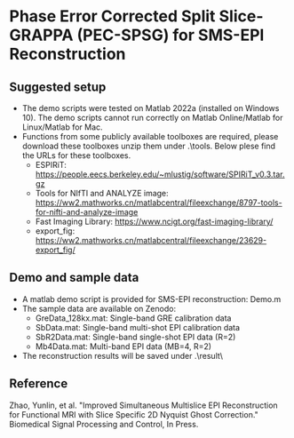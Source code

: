 # Phase Error Corrected Split Slice-GRAPPA (PEC-SPSG) for SMS-EPI Reconstruction
## Suggested setup
- The demo scripts were tested on Matlab 2022a (installed on Windows 10). The demo scripts cannot run correctly on Matlab Online/Matlab for Linux/Matlab for Mac.
- Functions from some publicly available toolboxes are required, please download these toolboxes unzip them under .\tools\. Below plese find the URLs for these toolboxes.
  + ESPIRiT: https://people.eecs.berkeley.edu/~mlustig/software/SPIRiT_v0.3.tar.gz
  + Tools for NIfTI and ANALYZE image: https://ww2.mathworks.cn/matlabcentral/fileexchange/8797-tools-for-nifti-and-analyze-image
  + Fast Imaging Library: https://www.ncigt.org/fast-imaging-library/
  + export_fig: https://ww2.mathworks.cn/matlabcentral/fileexchange/23629-export_fig/
 
## Demo and sample data
- A matlab demo script is provided for SMS-EPI reconstruction: Demo.m
- The sample data are available on Zenodo: 
  + GreData_128kx.mat: Single-band GRE calibration data
  + SbData.mat: Single-band multi-shot EPI calibration data
  + SbR2Data.mat: Single-band single-shot EPI data (R=2)
  + Mb4Data.mat: Multi-band EPI data (MB=4, R=2)
- The reconstruction results will be saved under .\result\

## Reference
Zhao, Yunlin, et al. "Improved Simultaneous Multislice EPI Reconstruction for Functional MRI with Slice Specific 2D Nyquist Ghost Correction." Biomedical Signal Processing and Control, In Press.

